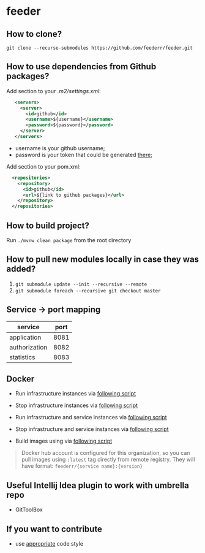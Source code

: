 # feeder

## How to clone?
`git clone --recurse-submodules https://github.com/feederr/feeder.git` 

## How to use dependencies from Github packages?
Add section to your _.m2/settings.xml_:
```xml
   <servers>
     <server>
       <id>github</id>
       <username>${username}</username>
       <password>${password}</password>
     </server>
   </servers>
```
* username is your github username;
* password is your token that could be generated [there](https://github.com/settings/tokens);

Add section to your pom.xml:

```xml
  <repositories>
    <repository>
      <id>github</id>
      <url>${link to github packages}</url>
    </repository>
  </repositories>
```

## How to build project?

Run `./mvnw clean package` from the root directory

## How to pull new modules locally in case they was added?

1. `git submodule update --init --recursive --remote`
2. `git submodule foreach --recursive git checkout master`

## Service -> port mapping

| service       | port |
|---------------|------|
| application   | 8081 |
| authorization | 8082 |
| statistics    | 8083 |

## Docker

* Run infrastructure instances via [following script](https://github.com/feederr/feeder-devtools/blob/master/run-infra.sh) 

* Stop infrastructure instances via [following script](https://github.com/feederr/feeder-devtools/blob/master/kill-infa.sh) 

* Run infrastructure and service instances via [following script](https://github.com/feederr/feeder-devtools/blob/master/run-all.sh)

* Stop infrastructure and service instances via [following script](https://github.com/feederr/feeder-devtools/blob/master/kill-all.sh)

* Build images using via [following script](https://github.com/feederr/feeder-devtools/blob/master/rebuild-all.sh)

> Docker hub account is configured for this organization, so you can pull images using `:latest` tag directly from remote registry. 
> They will have format: `feederr/{service name}:{version}`

## Useful Intellij Idea plugin to work with umbrella repo

* GitToolBox

## If you want to contribute
* use [appropriate](https://github.com/feederr/feeder/blob/master/google-code-style.xml) code style
